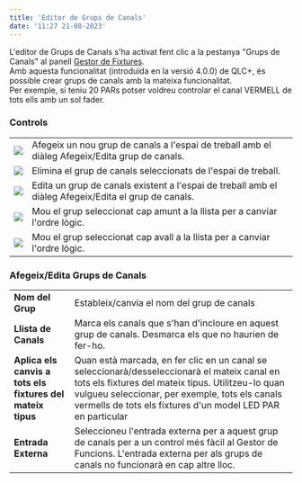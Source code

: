 ```yaml
---
title: 'Editor de Grups de Canals'
date: '11:27 21-08-2023'
---
```


L'editor de Grups de Canals s'ha activat fent clic a la pestanya "Grups de Canals" al panell [Gestor de Fixtures](/fixture-manager).  
Amb aquesta funcionalitat (introduïda en la versió 4.0.0) de QLC+, és possible crear grups de canals amb la mateixa funcionalitat.  
Per exemple, si teniu 20 PARs potser voldreu controlar el canal VERMELL de tots ells amb un sol fader.

### Controls

|     |     |
| --- | --- |
| ![](/basics/edit_add.png) | Afegeix un nou grup de canals a l'espai de treball amb el diàleg Afegeix/Edita grup de canals. |
| ![](/basics/edit_remove.png) | Elimina el grup de canals seleccionats de l'espai de treball. |
| ![](/basics/configure.png) | Edita un grup de canals existent a l'espai de treball amb el diàleg Afegeix/Edita el grup de canals. |
| ![](/basics/up.png) | Mou el grup seleccionat cap amunt a la llista per a canviar l'ordre lògic. |
| ![](/basics/down.png) | Mou el grup seleccionat cap avall a la llista per a canviar l'ordre lògic. |

### Afegeix/Edita Grups de Canals

|     |     |
| --- | --- |
| **Nom del Grup** | Estableix/canvia el nom del grup de canals |
| **Llista de Canals** | Marca els canals que s'han d'incloure en aquest grup de canals. Desmarca els que no haurien de fer-ho. |
| **Aplica els canvis a tots els fixtures del mateix tipus** | Quan està marcada, en fer clic en un canal se seleccionarà/desseleccionarà el mateix canal en tots els fixtures del mateix tipus. Utilitzeu-lo quan vulgueu seleccionar, per exemple, tots els canals vermells de tots els fixtures d'un model LED PAR en particular |
| **Entrada Externa** | Seleccioneu l'entrada externa per a aquest grup de canals per a un control més fàcil al Gestor de Funcions. L'entrada externa per als grups de canals no funcionarà en cap altre lloc. |
